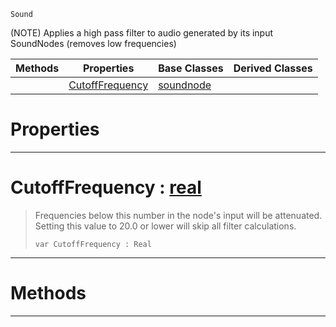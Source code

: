  `Sound`

(NOTE) Applies a high pass filter to audio generated by its input SoundNodes (removes low frequencies)

|Methods|Properties|Base Classes|Derived Classes|
|---|---|---|---|
| |[ CutoffFrequency](https://plasmaengine.github.io/PlasmaDocs/Plasma1/C++/code_reference/class_reference/highpassnode.markdown#cutofffrequency-plasma-eng)|[soundnode](https://plasmaengine.github.io/PlasmaDocs/Plasma1/C++/code_reference/class_reference/soundnode.markdown)| |


 #  Properties


---  
 #  CutoffFrequency : [real](https://plasmaengine.github.io/PlasmaDocs/Plasma1/C++/code_reference/lightning_base_types/real.markdown)

> Frequencies below this number in the node's input will be attenuated. Setting this value to 20.0 or lower will skip all filter calculations.
> ``` lang=cpp, name=Lightning
> var CutoffFrequency : Real


---  
 #  Methods


---  
 

 
